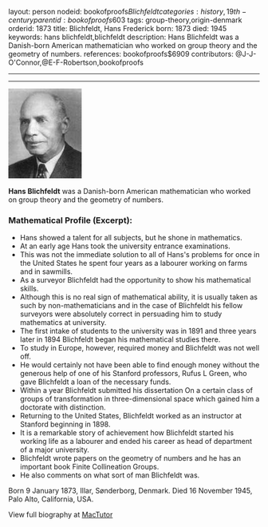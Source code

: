 layout: person
nodeid: bookofproofs$Blichfeldt
categories: history,19th-century
parentid: bookofproofs$603
tags: group-theory,origin-denmark
orderid: 1873
title: Blichfeldt, Hans Frederick
born: 1873
died: 1945
keywords: hans blichfeldt,blichfeldt
description: Hans Blichfeldt was a Danish-born American mathematician who worked on group theory and the geometry of numbers.
references: bookofproofs$6909
contributors: @J-J-O'Connor,@E-F-Robertson,bookofproofs

---



---

![Blichfeldt.jpg](https://github.com/bookofproofs/bookofproofs.github.io/blob/main/_sources/_assets/images/portraits/Blichfeldt.jpg?raw=true)

**Hans Blichfeldt**  was a Danish-born American mathematician who worked on group theory and the geometry of numbers.

### Mathematical Profile (Excerpt):
* Hans showed a talent for all subjects, but he shone in mathematics.
* At an early age Hans took the university entrance examinations.
* This was not the immediate solution to all of Hans's problems for once in the United States he spent four years as a labourer working on farms and in sawmills.
* As a surveyor Blichfeldt had the opportunity to show his mathematical skills.
* Although this is no real sign of mathematical ability, it is usually taken as such by non-mathematicians and in the case of Blichfeldt his fellow surveyors were absolutely correct in persuading him to study mathematics at university.
* The first intake of students to the university was in 1891 and three years later in 1894 Blichfeldt began his mathematical studies there.
* To study in Europe, however, required money and Blichfeldt was not well off.
* He would certainly not have been able to find enough money without the generous help of one of his Stanford professors, Rufus L Green, who gave Blichfeldt a loan of the necessary funds.
* Within a year Blichfeldt submitted his dissertation On a certain class of groups of transformation in three-dimensional space which gained him a doctorate with distinction.
* Returning to the United States, Blichfeldt worked as an instructor at Stanford beginning in 1898.
* It is a remarkable story of achievement how Blichfeldt started his working life as a labourer and ended his career as head of department of a major university.
* Blichfeldt wrote papers on the geometry of numbers and he has an important book Finite Collineation Groups.
* He also comments on what sort of man Blichfeldt was.

Born 9 January 1873, Illar, Sønderborg, Denmark. Died 16 November 1945, Palo Alto, California, USA.

View full biography at [MacTutor](https://mathshistory.st-andrews.ac.uk/Biographies/Blichfeldt/)
